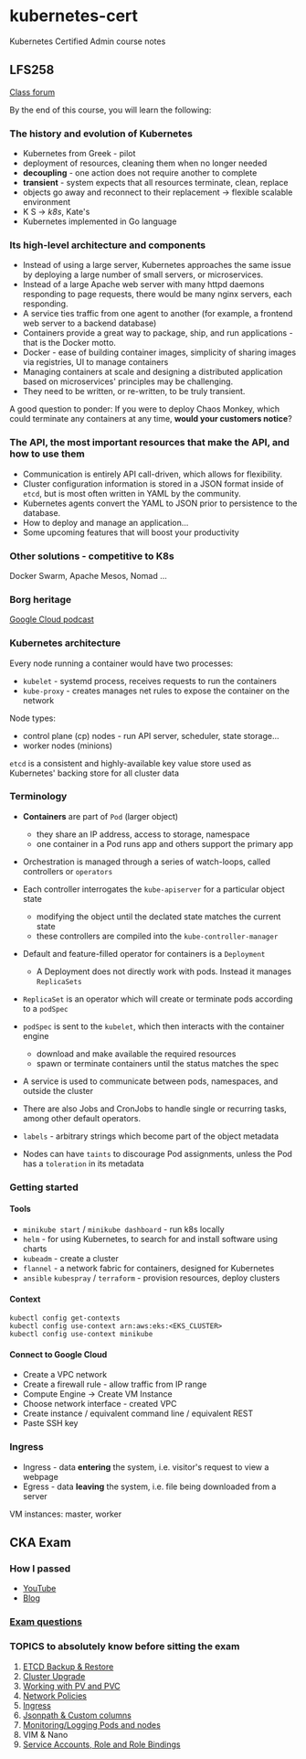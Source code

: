 # kubernetes-cert
Kubernetes Certified Admin course notes

## LFS258

[Class forum](https://forum.linuxfoundation.org/categories/lfs258-class-forum)

By the end of this course, you will learn the following:

### The history and evolution of Kubernetes
- Kubernetes from Greek - pilot
- deployment of resources, cleaning them when no longer needed
- **decoupling** - one action does not require another to complete
- **transient** - system expects that all resources terminate, clean, replace
- objects go away and reconnect to their replacement -> flexible scalable environment
- K <eight letters> S -> *k8s*, Kate's
- Kubernetes implemented in Go language

### Its high-level architecture and components
- Instead of using a large server, Kubernetes approaches the same issue by deploying a large number of small servers, or microservices.
- Instead of a large Apache web server with many httpd daemons responding to page requests, there would be many nginx servers, each responding.
- A service ties traffic from one agent to another (for example, a frontend web server to a backend database)
- Containers provide a great way to package, ship, and run applications - that is the Docker motto.
- Docker - ease of building container images, simplicity of sharing images via registries, UI to manage containers
- Managing containers at scale and designing a distributed application based on microservices' principles may be challenging.
- They need to be written, or re-written, to be truly transient.

A good question to ponder: If you were to deploy Chaos Monkey, which could terminate any containers at any time, **would your customers notice**?

### The API, the most important resources that make the API, and how to use them
- Communication is entirely API call-driven, which allows for flexibility.
- Cluster configuration information is stored in a JSON format inside of `etcd`, but is most often written in YAML by the community.
- Kubernetes agents convert the YAML to JSON prior to persistence to the database.
- How to deploy and manage an application...
- Some upcoming features that will boost your productivity

### Other solutions - competitive to K8s
Docker Swarm, Apache Mesos, Nomad ...

### Borg heritage
[Google Cloud podcast](https://www.gcppodcast.com/post/episode-46-borg-and-k8s-with-john-wilkes/)

### Kubernetes architecture
Every node running a container would have two processes:
- `kubelet` - systemd process, receives requests to run the containers
- `kube-proxy` - creates manages net rules to expose the container on the network

Node types:
- control plane (cp) nodes - run API server, scheduler, state storage...
- worker nodes (minions)

`etcd` is a consistent and highly-available key value store used as Kubernetes' backing store for all cluster data

### Terminology
- **Containers** are part of `Pod` (larger object)
  - they share an IP address, access to storage, namespace
  - one container in a Pod runs app and others support the primary app
- Orchestration is managed through a series of watch-loops, called controllers or `operators`
- Each controller interrogates the `kube-apiserver` for a particular object state
  - modifying the object until the declated state matches the current state
  - these controllers are compiled into the `kube-controller-manager`
- Default and feature-filled operator for containers is a `Deployment`
  - A Deployment does not directly work with pods. Instead it manages `ReplicaSets`
- `ReplicaSet` is an operator which will create or terminate pods according to a `podSpec`
- `podSpec` is sent to the `kubelet`, which then interacts with the container engine 
  - download and make available the required resources
  - spawn or terminate containers until the status matches the spec
- A service is used to communicate between pods, namespaces, and outside the cluster
- There are also Jobs and CronJobs to handle single or recurring tasks, among other default operators.

- `labels` - arbitrary strings which become part of the object metadata
- Nodes can have `taints` to discourage Pod assignments, unless the Pod has a `toleration` in its metadata

### Getting started

#### Tools

- `minikube start` / `minikube dashboard` - run k8s locally
- `helm` - for using Kubernetes, to search for and install software using charts
- `kubeadm` - create a cluster
- `flannel` - a network fabric for containers, designed for Kubernetes
- `ansible` `kubespray` / `terraform` - provision resources, deploy clusters

#### Context
```
kubectl config get-contexts
kubectl config use-context arn:aws:eks:<EKS_CLUSTER>
kubectl config use-context minikube
```
#### Connect to Google Cloud
- Create a VPC network
- Create a firewall rule - allow traffic from IP range
- Compute Engine -> Create VM Instance
- Choose network interface - created VPC
- Create instance / equivalent command line / equivalent REST
- Paste SSH key

### Ingress
- Ingress - data **entering** the system, i.e. visitor's request to view a webpage
- Egress - data **leaving** the system, i.e. file being downloaded from a server

VM instances: master, worker

## CKA Exam

### How I passed
- [YouTube](https://www.youtube.com/watch?v=dHXgg9fbP8E)
- [Blog](https://cloudchamp.notion.site/How-I-Passed-my-CKA-Exam-55fef633b454438aadc54a7261312ec9)

### [Exam questions](https://skillcertpro.com/product/certified-kubernetes-administrator-cka-exam-questions/)
### TOPICS to absolutely know before sitting the exam

1. [ETCD Backup & Restore](https://kubernetes.io/docs/tasks/administer-cluster/configure-upgrade-etcd/)
2. [Cluster Upgrade](https://kubernetes.io/docs/tasks/administer-cluster/cluster-upgrade/)
3. [Working with PV and PVC](https://kubernetes.io/docs/tasks/configure-pod-container/configure-persistent-volume-storage/)
4. [Network Policies](https://kubernetes.io/docs/concepts/services-networking/network-policies/)
5. [Ingress](https://kubernetes.io/docs/concepts/services-networking/ingress/)
6. [Jsonpath & Custom columns](https://kubernetes.io/docs/reference/kubectl/quick-reference/)
7. [Monitoring/Logging Pods and nodes](https://kubernetes.io/docs/reference/kubectl/generated/kubectl_top/)
8. VIM & Nano
9. [Service Accounts, Role and Role Bindings](https://kubernetes.io/docs/reference/access-authn-authz/authorization/)

